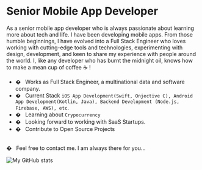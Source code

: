 # Senior Mobile App Developer

As a senior mobile app developer who is always passionate about learning more about tech and life. I have been developing mobile apps. From those humble beginnings, I have evolved into a Full Stack Engineer who loves working with cutting-edge tools and technologies, experimenting with design, development, and keen to share my experience with people around the world. I, like any developer who has burnt the midnight oil, knows how to make a mean cup of coffee ☕️ ! 

  * � &nbsp; Works as Full Stack Engineer, a multinational data and software company.
  * � &nbsp; Current Stack `iOS App Development(Swift, Onjective C), Android App Development(Kotlin, Java), Backend Development (Node.js, Firebase, AWS), etc`.
  * � &nbsp; Learning about `Crypocurrency`
  * � &nbsp; Looking forward to working with SaaS Startups.
  * � &nbsp; Contribute to Open Source Projects

<br />
� &nbsp; Feel free to contact me. I am always there for you...

![My GitHub stats](https://github-readme-stats.vercel.app/api?username=sevenstarss&show_icons=true&theme=radical&count_private=true)
